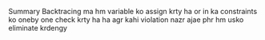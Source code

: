 Summary
Backtracing ma hm variable ko assign krty ha or in ka constraints ko oneby one check krty ha ha agr kahi violation nazr ajae phr hm usko eliminate krdengy
